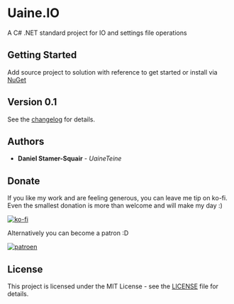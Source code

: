 # Uaine.IO

A C# .NET standard project for IO and settings file operations

## Getting Started

Add source project to solution with reference to get started or install via [NuGet](https://www.nuget.org/packages/Uaine.IO/)

## Version 0.1

See the [changelog](changelog.txt) for details.

## Authors

* **Daniel Stamer-Squair** - *UaineTeine*

## Donate

If you like my work and are feeling generous, you can leave me tip on ko-fi. Even the smallest donation is more than welcome and will make my day :)

[![ko-fi](https://ko-fi.com/img/githubbutton_sm.svg)](https://ko-fi.com/C0C43PQ0I)

Alternatively you can become a patron :D

[![patroen](https://i.imgur.com/SWniXXj.png)](https://www.patreon.com/bePatron?u=51145413)

## License

This project is licensed under the MIT License - see the [LICENSE](LICENSE) file for details.
